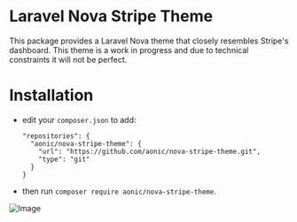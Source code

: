 # Laravel Nova Stripe Theme

This package provides a Laravel Nova theme that closely resembles Stripe's dashboard. This theme is a work in progress and due to technical constraints it will not be perfect.

# Installation

- edit your `composer.json` to add:

      "repositories": {
        "aonic/nova-stripe-theme": {
          "url": "https://github.com/aonic/nova-stripe-theme.git",
          "type": "git"
        }
      }

- then run `composer require aonic/nova-stripe-theme`.


![Image](https://i.imgur.com/W2FI6hu.png)
